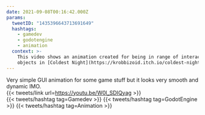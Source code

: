 ```yaml
---
date: 2021-09-08T00:16:42.000Z
params:
  tweetID: "1435396643713691649"
  hashtags:
    - gamedev
    - godotengine
    - animation
  context: >-
    This video shows an animation created for being in range of interactable
    objects in [Coldest Night](https://krobbizoid.itch.io/coldest-night).
---
```


Very simple GUI animation for some game stuff but it looks very smooth and
dynamic IMO.\
{{< tweets/link url=https://youtu.be/W0l_SDIQyag >}}\
{{< tweets/hashtag tag=Gamedev >}} {{< tweets/hashtag tag=GodotEngine >}}
{{< tweets/hashtag tag=Animation >}}
